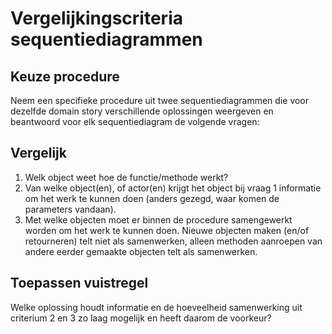 # Vergelijkingscriteria sequentiediagrammen

## Keuze procedure

Neem een specifieke procedure uit twee sequentiediagrammen die voor dezelfde domain story verschillende oplossingen weergeven en beantwoord voor elk sequentiediagram de volgende vragen:

## Vergelijk

1. Welk object weet hoe de functie/methode werkt?
2. Van welke object(en), of actor(en) krijgt het object bij vraag 1 informatie om het werk te kunnen doen (anders gezegd, waar komen de parameters vandaan).
3. Met welke objecten moet er binnen de procedure samengewerkt worden om het werk te kunnen doen. Nieuwe objecten maken (en/of retourneren) telt niet als samenwerken, alleen methoden aanroepen van andere eerder gemaakte objecten telt als samenwerken.

## Toepassen vuistregel

Welke oplossing houdt informatie en de hoeveelheid samenwerking uit criterium 2 en 3 zo laag mogelijk en heeft daarom de voorkeur? 